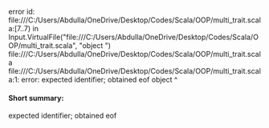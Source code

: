 error id: file:///C:/Users/Abdulla/OneDrive/Desktop/Codes/Scala/OOP/multi_trait.scala:[7..7) in Input.VirtualFile("file:///C:/Users/Abdulla/OneDrive/Desktop/Codes/Scala/OOP/multi_trait.scala", "object ")
file:///C:/Users/Abdulla/OneDrive/Desktop/Codes/Scala/OOP/multi_trait.scala
file:///C:/Users/Abdulla/OneDrive/Desktop/Codes/Scala/OOP/multi_trait.scala:1: error: expected identifier; obtained eof
object 
       ^
#### Short summary: 

expected identifier; obtained eof
